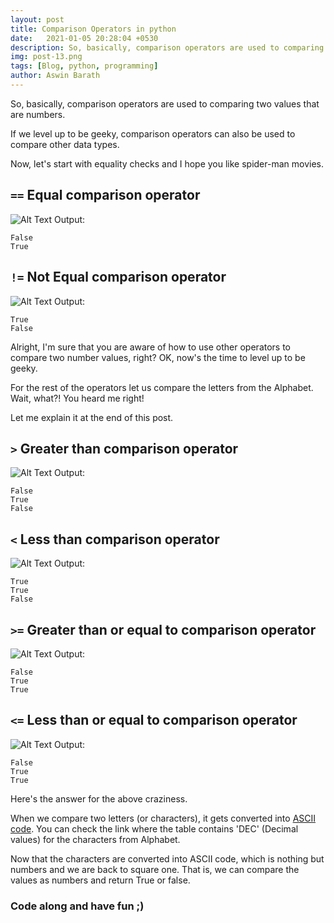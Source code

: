 ```yaml
---
layout: post
title: Comparison Operators in python
date:   2021-01-05 20:28:04 +0530
description: So, basically, comparison operators are used to comparing two values that are numbers.
img: post-13.png
tags: [Blog, python, programming]
author: Aswin Barath
---
```

So, basically, comparison operators are used to comparing two values that are numbers.

If we level up to be geeky, comparison operators can also be used to compare other data types.

Now, let's start with equality checks and I hope you like spider-man movies.

## `==` Equal comparison operator
![Alt Text](https://dev-to-uploads.s3.amazonaws.com/i/guzfmp3q00om6stqm5n2.png)
Output:
```
False
True
```

## `!=` Not Equal comparison operator
![Alt Text](https://dev-to-uploads.s3.amazonaws.com/i/h38d9uugwlg7xkhuin00.png)
Output:
```
True
False
```

Alright, I'm sure that you are aware of how to use other operators to compare two number values, right?
OK, now's the time to level up to be geeky.

For the rest of the operators let us compare the letters from the Alphabet.
Wait, what?!
You heard me right!

Let me explain it at the end of this post.


## `>` Greater than comparison operator
![Alt Text](https://dev-to-uploads.s3.amazonaws.com/i/0u7bnt0362wi8jbzljbb.png)
Output:
```
False
True
False
```

## `<` Less than comparison operator
![Alt Text](https://dev-to-uploads.s3.amazonaws.com/i/eqeovwuhquvs5haea3t9.png)
Output:
```
True
True
False
```

## `>=` Greater than or equal to comparison operator
![Alt Text](https://dev-to-uploads.s3.amazonaws.com/i/dgq5vzzy34xfsrkp1ese.png)
Output:
```
False
True
True
```

## `<=` Less than or equal to comparison operator
![Alt Text](https://dev-to-uploads.s3.amazonaws.com/i/tdfv1egzgn8jh9peawv7.png)
Output:
```
False
True
True
```

Here's the answer for the above craziness.

When we compare two letters (or characters), it gets converted into [ASCII code](https://www.ascii-code.com/). You can check the link where the table contains 'DEC' (Decimal values) for the characters from Alphabet.

Now that the characters are converted into ASCII code, which is nothing but numbers and we are back to square one.
That is, we can compare the values as numbers and return True or false.

### Code along and have fun ;)
